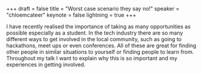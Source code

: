 +++
draft = false
title = "Worst case scenario they say no!"
speaker = "chloemcateer"
keynote = false
lightning = true
+++

I have recently realised the importance of taking as many opportunities as possible especially as a student. In the tech industry there are so many different ways to get involved in the local community, such as going to hackathons, meet ups or even conferences. All of these are great for finding other people in similar situations to yourself or finding people to learn from. Throughout my talk I want to explain why this is so important and my experiences in getting involved.